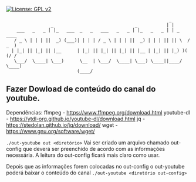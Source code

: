 
[![License: GPL v2](https://img.shields.io/badge/License-GPL%20v2-blue.svg)](https://www.gnu.org/licenses/old-licenses/gpl-2.0.en.html)


```
                                                              _            
                 _                               _           | |           
    ___   _   _ | |_   ___  _   _   ___   _   _ | |_   _   _ | | _    ____ 
   / _ \ | | | ||  _) (___)| | | | / _ \ | | | ||  _) | | | || || \  / _  )
  | |_| || |_| || |__      | |_| || |_| || |_| || |__ | |_| || |_) )( (/ / 
   \___/  \____| \___)      \__  | \___/  \____| \___) \____||____/  \____)
                           (____/                                          

```

## Fazer Dowload de conteúdo do canal do youtube.

Dependências:
ffmpeg - https://www.ffmpeg.org/download.html
youtube-dl - https://ytdl-org.github.io/youtube-dl/download.html
jq - https://stedolan.github.io/jq/download/
wget - https://www.gnu.org/software/wget/

`./out-youtube out <diretório>`
Vai ser criado um arquivo chamado out-config que deverá ser preenchido de acordo
com as informações necessária. A leitura do out-config ficará mais claro como usar.

Depois que as informações forem colocadas no out-config o out-youtube poderá baixar
o conteúdo do canal `./out-youtube <diretório out-config>`




